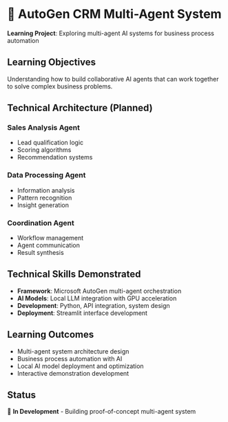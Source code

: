 ﻿# 🤖 AutoGen CRM Multi-Agent System

**Learning Project**: Exploring multi-agent AI systems for business process automation

## Learning Objectives
Understanding how to build collaborative AI agents that can work together to solve complex business problems.

## Technical Architecture (Planned)

### Sales Analysis Agent
- Lead qualification logic
- Scoring algorithms
- Recommendation systems

### Data Processing Agent
- Information analysis
- Pattern recognition
- Insight generation

### Coordination Agent
- Workflow management
- Agent communication
- Result synthesis

## Technical Skills Demonstrated
- **Framework**: Microsoft AutoGen multi-agent orchestration
- **AI Models**: Local LLM integration with GPU acceleration
- **Development**: Python, API integration, system design
- **Deployment**: Streamlit interface development

## Learning Outcomes
- Multi-agent system architecture design
- Business process automation with AI
- Local AI model deployment and optimization
- Interactive demonstration development

## Status
🔄 **In Development** - Building proof-of-concept multi-agent system
